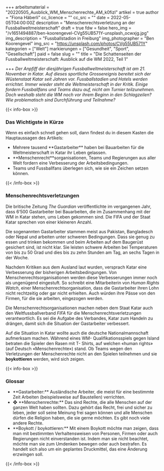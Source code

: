 +++
arbeitsmaterial = "20220505_Ausblick_WM_Menschenrechte_AM_k0fizl"
artikel = true
author = "Fiona Häberli"
cc_licence = ""
cc_src = ""
date = 2022-05-05T04:00:00Z
description = "Menschenrechtsverletzung an der Fussballweltmeisterschaft"
draft = true
fdw = false
hero_img = "/v1651494887/ben-koorengevel-CVg55UB571Y-unsplash_ocwxjg.jpg"
img_description = "Fussballstadion in Freiburg"
img_photographer = "Ben Koorengevel"
img_src = "https://unsplash.com/photos/CVg55UB571Y"
kategorien = ["Welt"]
markierungen = ["Gesundheit", "Sport", "Gesellschaft"]
paid = false
slug = ""
title = "Die Schattenseiten der Fussballweltmeisterschaft: Ausblick auf die WM 2022, Teil 1"

+++
_Der Anpfiff der diesjährigen Fussballweltmeisterschaft ist am 21. November in Katar. Auf dieses sportliche Grossereignis bereitet sich der Wüstenstaat Katar seit Jahren vor. Fussballstadien und Hotels werden errichtet. Immer wieder steht die Weltmeisterschaft in der Kritik. Einige fordern Fussballfans und Teams dazu auf, nicht am Turnier teilzunehmen. Doch weshalb steht die WM noch vor ihrem Beginn in den Schlagzeilen? Wie problematisch sind Durchführung und Teilnahme?_

{{< info-box >}} <h3>Das Wichtigste in Kürze</h3>

<p>Wenn es einfach schnell gehen soll, dann findest du in diesem Kasten die Hauptaussagen des Artikels:</p>

<ul>

<li>Mehrere tausend **Gastarbeiter** haben bei Bauarbeiten für die Weltmeisterschaft in Katar ihr Leben gelassen.</li>

<li>**Menschenrecht**sorganisationen, Teams und Regierungen aus aller Welt fordern eine Verbesserung der Arbeitsbedingungen.</li>

<li>Teams und Fussballfans überlegen sich, wie sie ein Zeichen setzen können.</li>

</ul> {{< /info-box >}}

### Menschenrechtsverletzungen

Die britische Zeitung _The Guardian_ veröffentlichte im vergangenen Jahr, dass 6‘500 Gastarbeiter bei Bauarbeiten, die im Zusammenhang mit der WM in Katar stehen, ums Leben gekommen sind. Die FIFA und der Staat Katar sprechen von einer kleineren Anzahl.

Die sogenannten Gastarbeiter stammen meist aus Pakistan, Bangladesch oder Nepal und arbeiten unter schweren Bedingungen. Dass sie genug zu essen und trinken bekommen und beim Arbeiten auf dem Baugerüst gesichert sind, ist nicht klar. Sie leisten schwere Arbeiten bei Temperaturen von bis zu 50 Grad und dies bis zu zehn Stunden am Tag, an sechs Tagen in der Woche.

Nachdem Kritiken aus dem Ausland laut wurden, versprach Katar eine Verbesserung der bisherigen Arbeitsbedingungen. Von Menschenrechtsorganisationen werden diese Verbesserungen immer noch als ungenügend eingestuft. So schreibt eine Mitarbeiterin von _Human Rights Watch_, einer Menschenrechtsorganisation, dass die Gastarbeiter ihren Lohn nicht rechtzeitig oder gar nicht erhielten. Auch würden ihre Pässe von den Firmen, für die sie arbeiten, eingezogen werden.

Die Menschenrechtsorganisationen machen neben dem Staat Katar auch den Weltfussballverband _FIFA_ für die Menschenrechtsverletzungen verantwortlich. Es sei die Aufgabe des Verbandes, Katar zum Handeln zu drängen, damit sich die Situation der Gastarbeiter verbessert.

Auf die Situation in Katar wollte auch die deutsche Nationalmannschaft aufmerksam machen. Während eines WM- Qualifikationsspiels gegen Island betraten die Spieler den Rasen mit T- Shirts, auf welchen «human rights» (auf Deutsch «Menschenrechte») stand. Ob Teams wegen den Verletzungen der Menschenrechte nicht an den Spielen teilnehmen und sie **boykottieren** werden, wird sich zeigen.

{{< info-box >}} <h3>Glossar</h3>

<ul>

<li>**Gastarbeiter:** Ausländische Arbeiter, die meist für eine bestimmte Zeit Arbeiten (beispielsweise auf Baustellen) verrichten.</li>

<li>❖ **Menschenrechte:** Das sind Rechte, die alle Menschen auf der ganzen Welt haben sollten. Dazu gehört das Recht, frei und sicher zu leben, jeder soll seine Meinung frei sagen können und alle Menschen dürfen die Religion haben, die sie gerne möchten. Es gibt noch viele andere Rechte.</li>

<li>**Boykott / boykottieren:** Mit einem Boykott möchte man zeigen, dass man mit bestimmten Verhaltensweisen von Personen, Firmen oder auch Regierungen nicht einverstanden ist. Indem man sie nicht beachtet, möchte man sie zum Umdenken bewegen oder auch bestrafen. Es handelt sich also um ein geplantes Druckmittel, das eine Änderung erzwingen soll.</li>

</ul> {{< /info-box >}}